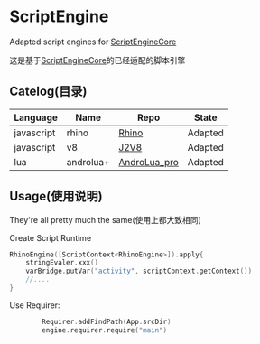 # ScriptEngine
Adapted script engines for [ScriptEngineCore](https://github.com/TIIEHenry/ScriptEngineCore)


这是基于[ScriptEngineCore](https://github.com/TIIEHenry/ScriptEngineCore)的已经适配的脚本引擎


## Catelog(目录)
|  Language  |  Name  |  Repo  | State  |
|  ----  |  ----  | ----  |  ----  |
|  javascript  | rhino |  [Rhino](https://github.com/mozilla/rhino)  |  Adapted  |
|  javascript  | v8 |  [J2V8](https://github.com/eclipsesource/J2V8)  |  Adapted  |
|  lua  | androlua+ |  [AndroLua_pro](https://github.com/nirenr/AndroLua_pro)  |  Adapted  |


## Usage(使用说明)
They're all pretty much the same(使用上都大致相同)

Create Script Runtime
```kotlin
RhinoEngine([ScriptContext<RhinoEngine>]).apply{
    stringEvaler.xxx()
    varBridge.putVar("activity", scriptContext.getContext())
    //....
}
```


Use Requirer:
```kotlin
        Requirer.addFindPath(App.srcDir)
        engine.requirer.require("main")
```
